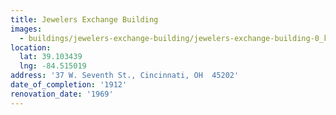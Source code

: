 ```yaml
---
title: Jewelers Exchange Building
images:
  - buildings/jewelers-exchange-building/jewelers-exchange-building-0_kun73u
location:
  lat: 39.103439
  lng: -84.515019
address: '37 W. Seventh St., Cincinnati, OH  45202'
date_of_completion: '1912'
renovation_date: '1969'
---
```


